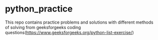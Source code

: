 # python_practice

This repo contains practice problems and solutions with different methods of solving from geeksforgeeks coding questions(https://www.geeksforgeeks.org/python-list-exercise/)
